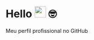 # Hello <img src="https://media.giphy.com/media/hvRJCLFzcasrR4ia7z/giphy.gif" width="30"> 🤓
Meu perfil profissional no GitHub
